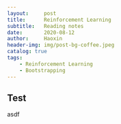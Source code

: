 ```yaml
---
layout:     post
title:      Reinforcement Learning
subtitle:   Reading notes
date:       2020-08-12
author:     Haoxin
header-img: img/post-bg-coffee.jpeg
catalog: true
tags:
    - Reinforcement Learning
    - Bootstrapping
---
```


## Test  

asdf  
